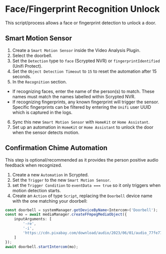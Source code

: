 # Face/Fingerprint Recognition Unlock

This script/process allows a face or fingerprint detection to unlock a door.

## Smart Motion Sensor

1. Create a `Smart Motion Sensor` inside the Video Analysis Plugin.
2. Select the doorbell.
3. Set the `Detection` type to `face` (Scrypted NVR) or `fingerprintIdentified` (Unifi Protect).
4. Set the `Object Detection Timeout` to `15` to reset the automation after 15 seconds.
5. In the `Recognition` section.
  * If recognizing faces, enter the name of the person(s) to match. These names must match the names labelled within Scrypted NVR.
  * If recognizing fingerprints, any known fingerprint will trigger the sensor. Specific fingerprints can be filtered by entering the `Unifi` user UUID which is captured in the logs.
6. Sync this new `Smart Motion Sensor` with `HomeKit` or `Home Assistant`.
7. Set up an automation in `HomeKit` or `Home Assistant` to unlock the door when the sensor detects motion.

## Confirmation Chime Automation

This step is optional/recommended as it provides the person positive audio feedback when recognized.

1. Create a new `Automation` in Scrypted.
2. Set the `Trigger` to the new `Smart Motion Sensor`.
3. set the `Trigger Condition` to `eventData === true` so it only triggers when motion detection starts.
4. Create an `Action` of type `Script`, replacing the `Doorbell` device name with the one matching your doorbell:

```ts
const doorbell = systemManager.getDeviceByName<Intercom>('Doorbell');
const mo = await mediaManager.createFFmpegMediaObject({
    inputArguments: [
        '-re',
        '-i',
        'https://cdn.pixabay.com/download/audio/2023/06/01/audio_77fe776ce5.mp3?filename=simple-notification-152054.mp3',
    ]
});
await doorbell.startIntercom(mo);
```
